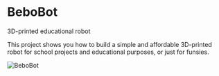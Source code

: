 # BeboBot
3D-printed educational robot

This project shows you how to build a simple and affordable 3D-printed robot for school projects and educational purposes, or just for funsies.

![BeboBot]([https://github.com/JohannesFloth/BeboBot/blob/main/images/00_BeboBot2.jpg])
